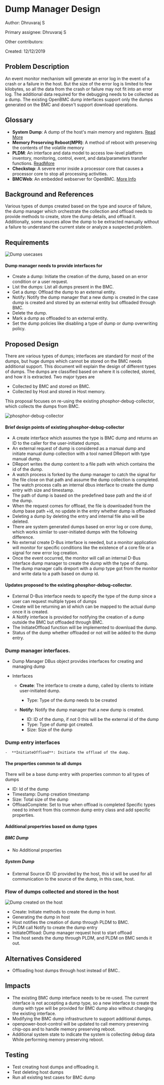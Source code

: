 ﻿# Dump Manager Design

Author:
  Dhruvaraj S

Primary assignee:
  Dhruvaraj S

Other contributors:

Created: 12/12/2019

## Problem Description
An event monitor mechanism will generate an error log in the event of a crash or
a failure in the host.  But the size of the error log is limited to few kilobytes, so
all the data from the crash or failure may not fit into an error log.  The additional data required for the debugging needs to be collected as a dump. 
The existing OpenBMC dump interfaces support only the dumps generated on
the BMC and doesn't support download operations.

## Glossary

- **System Dump**: A dump of the host's main memory and registers. [Read More](https://en.wikipedia.org/wiki/Core_dump)
- **Memory Preserving Reboot(MPR)**: A method of reboot with preserving the
    contents of the volatile memory
- **PLDM**: An interface and data model to access low-level platform inventory,
    monitoring, control, event, and data/parameters transfer functions.
    [ReadMore](https://github.com/openbmc/docs/blob/master/designs/pldm-stack.md)
- **Checkstop**: A severe error inside a processor core that causes a processor
    core to stop all processing activities.
- **BMCWeb**: An embedded webserver for OpenBMC. [More Info](https://github.com/openbmc/bmcweb/blob/master/README.md)

## Background and References
Various types of dumps created based on the type and source of failure, the dump
manager which orchestrate the collection and offload needs to provide methods to
create, store the dump details, and offload it. Additionally, some sources allow
the dump to be extracted manually without a failure to understand the current
state or analyze a suspected problem.


## Requirements

![Dump usecases](https://user-images.githubusercontent.com/16666879/70888651-d8f44080-2006-11ea-8596-ed4c321cfaa6.png)
#### Dump manager needs to provide interfaces for
- Create a dump: Initiate the creation of the dump, based on an error condition
  or a user request.
- List the dumps: List all dumps present in the BMC.
- Get a dump: Offload the dump to an external entity.
- Notify: Notify the dump manager that a new dump is created in the case dump is
  created and stored by an external entity but offloaded through BMC.
- Delete the dump.
- Mark a dump as offloaded to an external entity.
- Set the dump policies like disabling a type of dump or dump overwriting policy.

## Proposed Design
There are various types of dumps; interfaces are standard for most of the dumps,
but huge dumps which cannot be stored on the BMC needs additional support.
This document will explain the design of different types of dumps. The dumps are
classified based on where it is collected, stored, and how it is extracted. Two
major types are

- Collected by BMC and stored on BMC.
- Collected by Host and stored in Host memory.

This proposal focuses on re-using the existing phosphor-debug-collector, which
collects the dumps from BMC.


![phosphor-debug-collector](https://user-images.githubusercontent.com/16666879/72070844-7b56c980-3310-11ea-8d26-07d33b84b980.jpeg)

#### Brief design points of existing phosphor-debug-collector
- A create interface which assumes the type is BMC dump and returns an ID to the
  caller for the user-initiated dumps.
- An external request of dump is considered as a manual dump and initiate manual
  dump collection with a tool named DReport with type manual dump.
- DReport writes the dump content to a file path with which contains the id of
  the dump.
- A watch process is forked by the dump manager to catch the signal for the file
  close on that path and assume the dump collection is completed.
- The watch process calls an internal dbus interface to create the dump entry
  with size and timestamp.
- The path of dump is based on the predefined base path and the id of the dump.
- When the request comes for offload, the file is downloaded from the dump base
  path +id, no update in the entry whether dump is offloaded
- Deleting a dump by deleting the entry and internal file also will be deleted.
- There are system generated dumps based on error log or core dump, which works
  similar to user-initiated dumps with the following difference.
- No external create D-Bus interface is needed, but a monitor application will
  monitor for specific conditions like the existence of a core file or a signal for new error log creation.
- Once the event occurred, the monitor will call an internal D-Bus interface
  dump manager to create the dump with the type of dump.
- The dump manager calls dreport with a dump type got from the monitor and write
  data to a path based on dump id.

#### Updates proposed to the existing phosphor-debug-collector.
- External D-Bus interface needs to specify the type of the dump since a user can request multiple types of dumps
- Create will be returning an id which can be mapped to the actual dump once it
  is created.
- A Notify interface is provided for notifying the creation of a dump outside
  the BMC but offloaded through BMC.
- The InitiateOffload function will be implemented to download the dump.
- Status of the dump whether offloaded or not will be added to the dump entry.

### Dump manager interfaces.
- Dump Manager DBus object provides interfaces for creating and managing dump

- Interfaces
    - **Create**: The interface to create a dump, called by clients to initiate
      user-initiated dump.
        - Type: Type of the dump needs to be created

    - **Notify**: Notify the dump manager that a new dump is created.
        - ID: ID of the dump, if not 0 this will be the external id of the dump
        - Type: Type of dump got created.
        - Size: Size of the dump
 
 ### Dump entry interfaces
    -  **InitiateOffload**: Initiate the offload of the dump.

#### The properties common to all dumps
There will be a base dump entry with properties common to all types of dumps
- ID: Id of the dump
- Timestamp: Dump creation timestamp
- Size: Total size of the dump
- OffloadComplete: Set to true when offload is completed
Specific types need to inherit from this common dump entry class
and add specific properties.

#### Additional propertries based on dump types

##### BMC Dump
- No Additional properties

##### System Dump
- External Source ID: ID provided by the host, this id will be used for all communication to the source of the dump, in this case, host.


### Flow of dumps collected and stored in the host
![Dump created on the host](https://user-images.githubusercontent.com/16666879/72066390-742abe00-3306-11ea-9c05-2e7dc8171abf.jpeg)

- Create: Initiate methods to create the dump in host.
- Generating the dump in host
- Host notifies the creation of dump through PLDM to BMC.
- PLDM call Notify to create the dump entry
- InitiateOffload: Dump manager request host to start offload
- The host sends the dump through PLDM, and PLDM on BMC sends it out.


## Alternatives Considered
- Offloading host dumps through host instead of BMC..

## Impacts
- The existing BMC dump interface needs to be re-used.  The current interface is not
  accepting a dump type, so a new interface to create the dump with type will be
  provided for BMC dump also without changing the existing interface.
- Modifying the BMC dump infrastructure to support additional dumps.
- openpower-boot-control will be updated to call memory preserving chip-ops and
  to handle memory preserving reboot.
- Additional system state to indicate the system is collecting debug data
  While performing memory preserving reboot.


## Testing
- Test creating host dumps and offloading it.
- Test deleting host dumps
- Run all existing test cases for BMC dump
